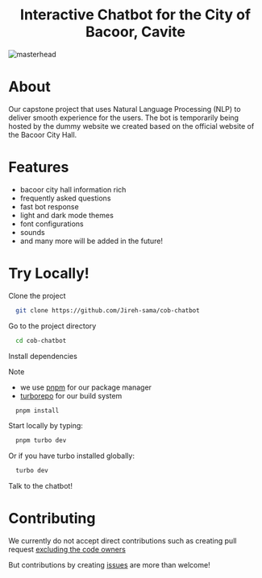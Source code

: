 <h1 align="center">Interactive Chatbot for the City of Bacoor, Cavite</h1>

![masterhead](https://github.com/user-attachments/assets/ec71a2ed-957e-4baf-a3ed-ddbea6ed0eb3)

###


# About

Our capstone project that uses Natural Language Processing (NLP) to deliver smooth experience for the users. The bot is temporarily being hosted by the dummy website we created based on the official website of the Bacoor City Hall.

###

# Features

- bacoor city hall information rich
- frequently asked questions
- fast bot response
- light and dark mode themes
- font configurations
- sounds
- and many more will be added in the future!

###

# Try Locally!

Clone the project

```bash
  git clone https://github.com/Jireh-sama/cob-chatbot
```

Go to the project directory

```bash
  cd cob-chatbot
```

Install dependencies
> [!note]
> - we use [pnpm](https://pnpm.io/) for our package manager
> - [turborepo](https://turbo.build/) for our build system

```bash
  pnpm install
```

Start locally by typing:

```bash
  pnpm turbo dev
```

Or if you have turbo installed globally:

```bash
  turbo dev
```

Talk to the chatbot!


###

# Contributing

We currently do not accept direct contributions such as creating pull request [excluding the code owners](https://github.com/Jireh-sama/cob-chatbot/graphs/contributors)

But contributions by creating [issues](https://github.com/Jireh-sama/cob-chatbot/issues) are more than welcome! 


